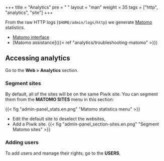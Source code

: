 +++
title = "Analytics"
pre = "<i class='fas fa-fw fa-chart-line'></i> "
layout = "man"
weight = 35
tags = ["http", "analytics", "site"]
+++

From the raw HTTP logs (`$HOME/admin/logs/http`) we generate [Matomo](https://matomo.org/) statistics.

- [Matomo interface](https://analytics.alwaysdata.com)
- [Matomo assistance]({{< ref "analytics/troubleshooting-matomo" >}})

## Accessing analytics

Go to the **Web > Analytics** section.

### Segment sites

By default, all of the sites will be on the same Piwik site. You can segment them from the **MATOMO SITES** menu in this section:

{{< fig "admin-panel_stats.en.png" "Matomo statistics menu" >}}

-   Edit the default site to deselect the websites,
-   Add a Piwik site.
    {{< fig "admin-panel_section-sites.en.png" "Segment Matomo sites" >}}

### Adding users

To add users and manage their rights, go to the **USERS**.
